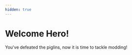 ```yaml
---
hidden: true
---
```


# Welcome Hero!

You've defeated the piglins, now it is time to tackle modding!
